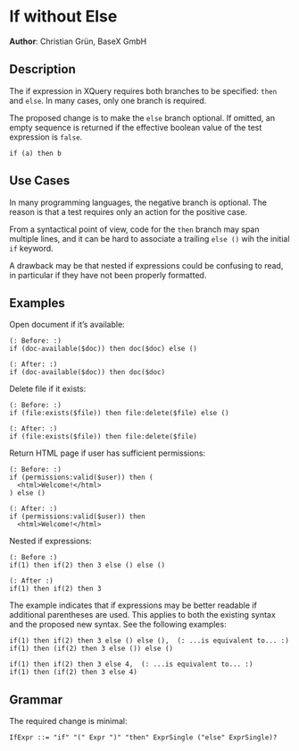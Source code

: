 # If without Else

**Author**: Christian Grün, BaseX GmbH

## Description

The if expression in XQuery requires both branches to be specified: `then` and `else`. In many cases, only one branch is required.

The proposed change is to make the `else` branch optional. If omitted, an empty sequence is returned if the effective boolean value of the test expression is `false`.

```xquery
if (a) then b
```

## Use Cases

In many programming languages, the negative branch is optional. The reason is that a test requires only an action for the positive case.

From a syntactical point of view, code for the `then` branch may span multiple lines, and it can be hard to associate a trailing `else ()` wih the initial `if` keyword.

A drawback may be that nested if expressions could be confusing to read, in particular if they have not been properly formatted.

## Examples

Open document if it’s available:

```xquery
(: Before: :)
if (doc-available($doc)) then doc($doc) else ()

(: After: :)
if (doc-available($doc)) then doc($doc)
```

Delete file if it exists:

```xquery
(: Before: :)
if (file:exists($file)) then file:delete($file) else ()

(: After: :)
if (file:exists($file)) then file:delete($file)
```

Return HTML page if user has sufficient permissions:

```xquery
(: Before: :)
if (permissions:valid($user)) then (
  <html>Welcome!</html>
) else ()

(: After: :)
if (permissions:valid($user)) then
  <html>Welcome!</html>
```

Nested if expressions:

```xquery
(: Before :)
if(1) then if(2) then 3 else () else ()

(: After :)
if(1) then if(2) then 3
```

The example indicates that if expressions may be better readable if additional parentheses are used. This applies to both the existing syntax and the proposed new syntax. See the following examples:

```xquery
if(1) then if(2) then 3 else () else (),  (: ...is equivalent to... :)
if(1) then (if(2) then 3 else ()) else ()
```

```xquery
if(1) then if(2) then 3 else 4,  (: ...is equivalent to... :)
if(1) then (if(2) then 3 else 4)
```

## Grammar

The required change is minimal:

```
IfExpr ::= "if" "(" Expr ")" "then" ExprSingle ("else" ExprSingle)?
```

